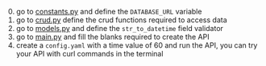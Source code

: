 0. go to [constants.py](./src/vendee_globe_api/constants.py) and define the `DATABASE_URL` variable
1. go to [crud.py](./src/vendee_globe_api/db/crud.py) define the crud functions required to access data
2. go to [models.py](./src/vendee_globe_api/models.py) and define the `str_to_datetime` field validator
3. go to [main.py](./src/vendee_globe_api/main.py) and fill the blanks required to create the API
4. create a `config.yaml` with a time value of 60 and run the API, you can try your API with curl commands in the terminal
